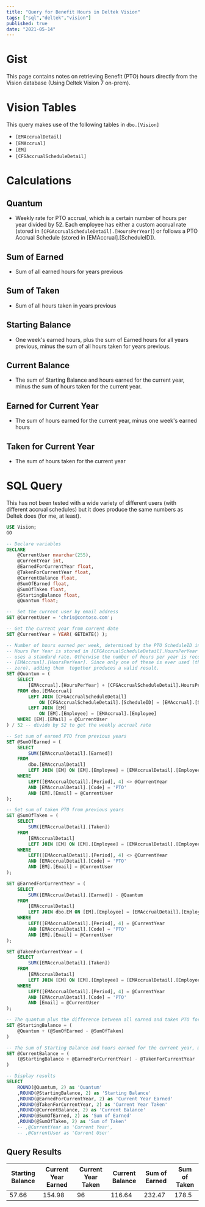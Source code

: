```yaml
---
title: "Query for Benefit Hours in Deltek Vision"
tags: ["sql","deltek","vision"]
published: true
date: "2021-05-14"
---
```


# Gist

This page contains notes on retrieving Benefit (PTO) hours directly from the Vision database (Using Deltek Vision 7 on-prem).

# Vision Tables
This query makes use of the following tables in `dbo.[Vision]`
- `[EMAccrualDetail]`
- `[EMAccrual]`
- `[EM]`
- `[CFGAccrualScheduleDetail]`

# Calculations 

## Quantum
- Weekly rate for PTO accrual, which is a certain number of hours per year divided by 52. Each employee has either a custom accrual rate (stored in `[CFGAccrualScheduleDetail].[HoursPerYear]`) or follows a PTO Accrual Schedule (stored in [EMAccrual].[ScheduleID]).

## Sum of Earned
- Sum of all earned hours for years previous

## Sum of Taken
- Sum of all hours taken in years previous

## Starting Balance 
- One week's earned hours, plus the sum of Earned hours for all years previous, minus the sum of all hours taken for years previous.

## Current Balance
- The sum of Starting Balance and hours earned for the current year, minus the sum of hours taken for the current year.

## Earned for Current Year
- The sum of hours earned for the current year, minus one week's earned hours

## Taken for Current Year
- The sum of hours taken for the current year

# SQL Query
This has not been tested with a wide variety of different users (with different accrual schedules) but it does produce the same numbers as Deltek does (for me, at least). 

```sql
USE Vision;
GO

-- Declare variables
DECLARE 
    @CurrentUser nvarchar(255),
    @CurrentYear int,
    @EarnedForCurrentYear float,
    @TakenForCurrentYear float,
    @CurrentBalance float,
    @SumOfEarned float,
    @SumOfTaken float,
    @StartingBalance float,
    @Quantum float;

--  Set the current user by email address 
SET @CurrentUser = 'chris@contoso.com';

-- Get the current year from current date
SET @CurrentYear = YEAR( GETDATE() );

-- Number of hours earned per week, determined by the PTO ScheduleID in [EMAccrual]
-- Hours Per Year is stored in [CFGAccrualScheduleDetail].HoursPerYear if the employee 
-- uses a standard rate. Otherwise the number of hours per year is recorded in 
-- [EMAccrual].[HoursPerYear]. Since only one of these is ever used (the other is NULL or 
-- zero), adding them  together produces a valid result.
SET @Quantum = (
    SELECT 
        [EMAccrual].[HoursPerYear] + [CFGAccrualScheduleDetail].HoursPerYear
    FROM dbo.[EMAccrual]
        LEFT JOIN [CFGAccrualScheduleDetail]
            ON [CFGAccrualScheduleDetail].[ScheduleID] = [EMAccrual].[ScheduleID]
        LEFT JOIN [EM]
            ON [EM].[Employee] = [EMAccrual].[Employee]
    WHERE [EM].[EMail] = @CurrentUser
) / 52 -- divide by 52 to get the weekly accrual rate

-- Set sum of earned PTO from previous years
SET @SumOfEarned = (
    SELECT
        SUM([EMAccrualDetail].[Earned])
    FROM
        dbo.[EMAccrualDetail]
        LEFT JOIN [EM] ON [EM].[Employee] = [EMAccrualDetail].[Employee]
    WHERE
        LEFT([EMAccrualDetail].[Period], 4) <> @CurrentYear
        AND [EMAccrualDetail].[Code] = 'PTO'
        AND [EM].[Email] = @CurrentUser
);

-- Set sum of taken PTO from previous years
SET @SumOfTaken = (
    SELECT
        SUM([EMAccrualDetail].[Taken])
    FROM
        [EMAccrualDetail]
        LEFT JOIN [EM] ON [EM].[Employee] = [EMAccrualDetail].[Employee]
    WHERE
        LEFT([EMAccrualDetail].[Period], 4) <> @CurrentYear
        AND [EMAccrualDetail].[Code] = 'PTO'
        AND [EM].[Email] = @CurrentUser
);

SET @EarnedForCurrentYear = (
    SELECT
        SUM([EMAccrualDetail].[Earned]) - @Quantum
    FROM
        [EMAccrualDetail]
        LEFT JOIN dbo.EM ON [EM].[Employee] = [EMAccrualDetail].[Employee]
    WHERE 
        LEFT([EMAccrualDetail].[Period], 4) = @CurrentYear
        AND [EMAccrualDetail].[Code] = 'PTO'
        AND [EM].[Email] = @CurrentUser
);

SET @TakenForCurrentYear = (
    SELECT
        SUM([EMAccrualDetail].[Taken])
    FROM
        [EMAccrualDetail]
        LEFT JOIN [EM] ON [EM].[Employee] = [EMAccrualDetail].[Employee]
    WHERE
        LEFT([EMAccrualDetail].[Period], 4) = @CurrentYear
        AND [EMAccrualDetail].[Code] = 'PTO'
        AND [Email] = @CurrentUser
);

-- The quantum plus the difference between all earned and taken PTO for previous years
SET @StartingBalance = (
    @Quantum + (@SumOfEarned - @SumOfTaken)
)

-- The sum of Starting Balance and hours earned for the current year, minus the sum of hours taken for the current year.
SET @CurrentBalance = (
    (@StartingBalance + @EarnedForCurrentYear) - @TakenForCurrentYear
)

-- Display results
SELECT
    ROUND(@Quantum, 2) as 'Quantum'
    ,ROUND(@StartingBalance, 2) as 'Starting Balance'
    ,ROUND(@EarnedForCurrentYear, 2) as 'Current Year Earned'
    ,ROUND(@TakenForCurrentYear, 2) as 'Current Year Taken'
    ,ROUND(@CurrentBalance, 2) as 'Current Balance'
    ,ROUND(@SumOfEarned, 2) as 'Sum of Earned'
    ,ROUND(@SumOfTaken, 2) as 'Sum of Taken'
    -- ,@CurrentYear as 'Current Year',
    -- ,@CurrentUser as 'Current User'

```

## Query Results
|Starting Balance	| Current Year Earned	|Current Year Taken	|Current Balance	|Sum of Earned	|Sum of Taken|
|-----|-----|-----|-----|-----|-----|
|57.66|154.98|96|116.64|232.47|178.5|
